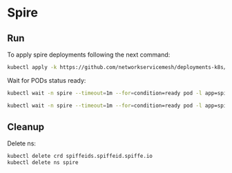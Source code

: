 # Spire

## Run

To apply spire deployments following the next command:
```bash
kubectl apply -k https://github.com/networkservicemesh/deployments-k8s/examples/spire?ref=9264af129b6c3494734cfcee71d7c4af151bd42b
```

Wait for PODs status ready:
```bash
kubectl wait -n spire --timeout=1m --for=condition=ready pod -l app=spire-agent
```
```bash
kubectl wait -n spire --timeout=1m --for=condition=ready pod -l app=spire-server
```

## Cleanup

Delete ns:
```bash
kubectl delete crd spiffeids.spiffeid.spiffe.io
kubectl delete ns spire
```
